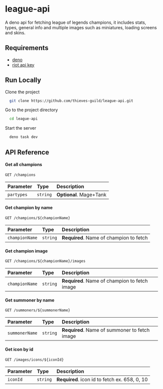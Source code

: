 
# league-api

A deno api for fetching league of legends champions, it includes stats, types, general info and multiple images such as miniatures, loading screens and skins.


## Requirements

- [deno](https://deno.land/)
- [riot api key](https://developer.riotgames.com/)

## Run Locally

Clone the project

```bash
  git clone https://github.com/thieves-guild/league-api.git
```

Go to the project directory

```bash
  cd league-api
```

Start the server

```bash
  deno task dev
```

## API Reference

#### Get all champions

```http
GET /champions
```

| Parameter | Type     | Description                |
| :-------- | :------- | :------------------------- |
| `partypes` | `string` | **Optional**. Mage+Tank |

#### Get champion by name

```http
GET /champions/${championName}
```

| Parameter | Type     | Description                       |
| :-------- | :------- | :-------------------------------- |
| `championName`      | `string` | **Required**. Name of champion to fetch |

#### Get champion image

```http
GET /champions/${championName}/images
```

| Parameter | Type     | Description                       |
| :-------- | :------- | :-------------------------------- |
| `championName`      | `string` | **Required**. Name of champion to fetch image |


#### Get summoner by name

```http
GET /summoners/${summonerName}
```

| Parameter | Type     | Description                       |
| :-------- | :------- | :-------------------------------- |
| `summonerName`      | `string` | **Required**. Name of summoner to fetch image |

#### Get icon by id

```http
GET /images/icons/${iconId}
```

| Parameter | Type     | Description                       |
| :-------- | :------- | :-------------------------------- |
| `iconId`      | `string` | **Required**. icon id to fetch ex. 658, 0, 10 |
